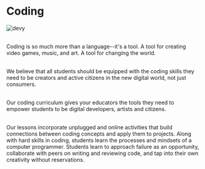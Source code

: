# Coding

![devy](../images/getcoding_2.jpg)
<br spacing="1"></br>

Coding is so much more than a language--it's a tool. A tool for creating video games, music, and art. A tool for changing the world.
<br spacing="1"></br>

We believe that all students should be equipped with the coding skills they need to be creators and active citizens in the new digital world, not just consumers. ​
<br spacing="1"></br>

Our coding curriculum gives your educators the tools they need to empower students to be digital developers, artists and citizens. 
<br spacing="1"></br>

Our lessons incorporate unplugged and online activities that build connections between coding concepts and apply them to projects. Along with hard skills in coding, students learn the processes and mindsets of a computer programmer. Students learn to approach failure as an opportunity, collaborate with peers on writing and reviewing code, and tap into their own creativity without reservations.
<br spacing="1"></br>

